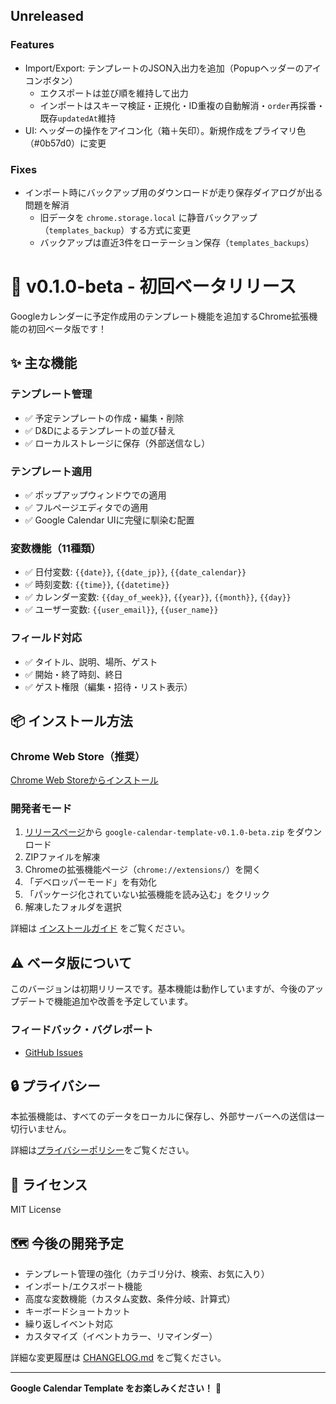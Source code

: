 ## Unreleased

### Features
- Import/Export: テンプレートのJSON入出力を追加（Popupヘッダーのアイコンボタン）
  - エクスポートは並び順を維持して出力
  - インポートはスキーマ検証・正規化・ID重複の自動解消・`order`再採番・既存`updatedAt`維持
- UI: ヘッダーの操作をアイコン化（箱＋矢印）。新規作成をプライマリ色（#0b57d0）に変更

### Fixes
- インポート時にバックアップ用のダウンロードが走り保存ダイアログが出る問題を解消
  - 旧データを `chrome.storage.local` に静音バックアップ（`templates_backup`）する方式に変更
  - バックアップは直近3件をローテーション保存（`templates_backups`）

# 🎉 v0.1.0-beta - 初回ベータリリース

Googleカレンダーに予定作成用のテンプレート機能を追加するChrome拡張機能の初回ベータ版です！

## ✨ 主な機能

### テンプレート管理
- ✅ 予定テンプレートの作成・編集・削除
- ✅ D&Dによるテンプレートの並び替え
- ✅ ローカルストレージに保存（外部送信なし）

### テンプレート適用
- ✅ ポップアップウィンドウでの適用
- ✅ フルページエディタでの適用
- ✅ Google Calendar UIに完璧に馴染む配置

### 変数機能（11種類）
- ✅ 日付変数: `{{date}}`, `{{date_jp}}`, `{{date_calendar}}`
- ✅ 時刻変数: `{{time}}`, `{{datetime}}`
- ✅ カレンダー変数: `{{day_of_week}}`, `{{year}}`, `{{month}}`, `{{day}}`
- ✅ ユーザー変数: `{{user_email}}`, `{{user_name}}`

### フィールド対応
- ✅ タイトル、説明、場所、ゲスト
- ✅ 開始・終了時刻、終日
- ✅ ゲスト権限（編集・招待・リスト表示）

## 📦 インストール方法

### Chrome Web Store（推奨）
[Chrome Web Storeからインストール](https://chromewebstore.google.com/detail/gmgfladmnifefmoggfhgmdkdoelbmeec)

### 開発者モード
1. [リリースページ](https://github.com/maru0014/google-calendar-template/releases/tag/v0.1.0-beta)から `google-calendar-template-v0.1.0-beta.zip` をダウンロード
2. ZIPファイルを解凍
3. Chromeの拡張機能ページ（`chrome://extensions/`）を開く
4. 「デベロッパーモード」を有効化
5. 「パッケージ化されていない拡張機能を読み込む」をクリック
6. 解凍したフォルダを選択

詳細は [インストールガイド](https://github.com/maru0014/google-calendar-template/blob/main/docs/INSTALL_GUIDE.md) をご覧ください。

## ⚠️ ベータ版について

このバージョンは初期リリースです。基本機能は動作していますが、今後のアップデートで機能追加や改善を予定しています。

### フィードバック・バグレポート
- [GitHub Issues](https://github.com/maru0014/google-calendar-template/issues)

## 🔒 プライバシー

本拡張機能は、すべてのデータをローカルに保存し、外部サーバーへの送信は一切行いません。

詳細は[プライバシーポリシー](https://maru0014.github.io/google-calendar-template/docs/PRIVACY_POLICY)をご覧ください。

## 📄 ライセンス

MIT License

## 🗺️ 今後の開発予定

- テンプレート管理の強化（カテゴリ分け、検索、お気に入り）
- インポート/エクスポート機能
- 高度な変数機能（カスタム変数、条件分岐、計算式）
- キーボードショートカット
- 繰り返しイベント対応
- カスタマイズ（イベントカラー、リマインダー）

詳細な変更履歴は [CHANGELOG.md](https://github.com/maru0014/google-calendar-template/blob/main/CHANGELOG.md) をご覧ください。

---

**Google Calendar Template をお楽しみください！** 🎉
